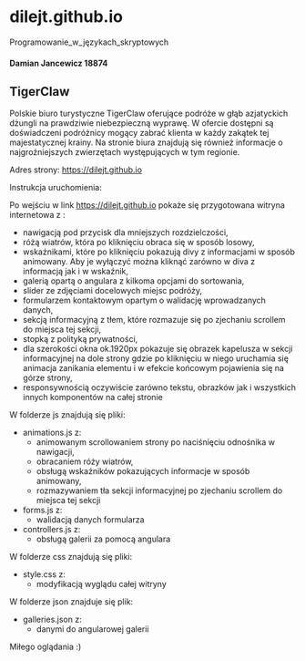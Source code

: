 # dilejt.github.io
Programowanie_w_językach_skryptowych

#### Damian Jancewicz 18874
## TigerClaw

Polskie biuro turystyczne TigerClaw oferujące podróże w głąb azjatyckich dżungli na prawdziwie niebezpieczną wyprawę. W ofercie dostępni są doświadczeni podróżnicy mogący zabrać klienta w każdy zakątek tej majestatycznej krainy. Na stronie biura znajdują się również informacje o najgroźniejszych zwierzętach występujących w tym regionie.

Adres strony: https://dilejt.github.io

Instrukcja uruchomienia:

Po wejściu w link https://dilejt.github.io pokaże się przygotowana witryna internetowa z :
- nawigacją pod przycisk dla mniejszych rozdzielczości, 
- różą wiatrów, która po kliknięciu obraca się w sposób losowy, 
- wskaźnikami, które po kliknięciu pokazują divy z informacjami w sposób animowany. Aby je wyłączyć można kliknąć zarówno w diva z informacją jak i w wskaźnik,
- galerią opartą o angulara z kilkoma opcjami do sortowania,
- slider ze zdjęciami docelowych miejsc podróży,
- formularzem kontaktowym opartym o walidację wprowadzanych danych,
- sekcją informacyjną z tłem, które rozmazuje się po zjechaniu scrollem do miejsca tej sekcji,
- stopką z polityką prywatności,
- dla szerokości okna ok.1920px pokazuje się obrazek kapelusza w sekcji informacyjnej na dole strony gdzie po kliknięciu w niego uruchamia się animacja zanikania elementu i w efekcie końcowym pojawienia się na górze strony,
- responsywnością oczywiście zarówno tekstu, obrazków jak i wszystkich innych komponentów na całej stronie

W folderze js znajdują się pliki:
- animations.js z:
  - animowanym scrollowaniem strony po naciśnięciu odnośnika w nawigacji,
  - obracaniem róży wiatrów,
  - obsługą wskaźników pokazujących informacje w sposób animowany,
  - rozmazywaniem tła sekcji informacyjnej po zjechaniu scrollem do miejsca tej sekcji
- forms.js z:
  - walidacją danych formularza
- controllers.js z:
  - obsługą galerii za pomocą angulara
 
W folderze css znajdują się pliki:
- style.css z:
  - modyfikacją wyglądu całej witryny

W folderze json znajduje się plik:
- galleries.json z:
  - danymi do angularowej galerii

Miłego oglądania :)
